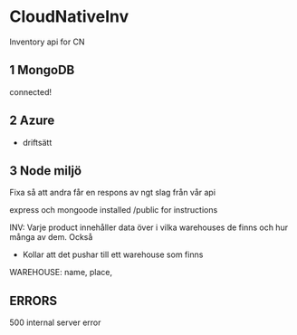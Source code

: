 # CloudNativeInv
Inventory api for CN

## 1 MongoDB
connected!

## 2 Azure
- driftsätt

## 3 Node miljö

Fixa så att andra får en respons av ngt slag från vår api

express och mongoode installed
/public for instructions

INV:
Varje product innehåller data över i vilka warehouses de finns och hur många av dem.
Också 
- Kollar att det pushar till ett warehouse som finns


WAREHOUSE:
name,
place,

## ERRORS
500 internal server error
